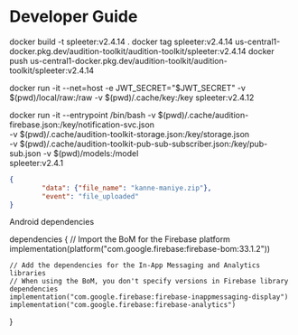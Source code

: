# Developer Guide


docker build -t spleeter:v2.4.14 .
docker tag spleeter:v2.4.14 us-central1-docker.pkg.dev/audition-toolkit/audition-toolkit/spleeter:v2.4.14
docker push us-central1-docker.pkg.dev/audition-toolkit/audition-toolkit/spleeter:v2.4.14


docker run -it --net=host -e JWT_SECRET="$JWT_SECRET" -v $(pwd)/local/raw:/raw 
 -v $(pwd)/.cache/key:/key spleeter:v2.4.12


docker run -it --entrypoint /bin/bash -v $(pwd)/.cache/audition-firebase.json:/key/notification-svc.json \
    -v $(pwd)/.cache/audition-toolkit-storage.json:/key/storage.json \
    -v $(pwd)/.cache/audition-toolkit-pub-sub-subscriber.json:/key/pub-sub.json -v $(pwd)/models:/model \
    spleeter:v2.4.1

```json
{
        "data": {"file_name": "kanne-maniye.zip"},
        "event": "file_uploaded"
}
```

Android dependencies

dependencies {
    // Import the BoM for the Firebase platform
    implementation(platform("com.google.firebase:firebase-bom:33.1.2"))

    // Add the dependencies for the In-App Messaging and Analytics libraries
    // When using the BoM, you don't specify versions in Firebase library dependencies
    implementation("com.google.firebase:firebase-inappmessaging-display")
    implementation("com.google.firebase:firebase-analytics")
}
